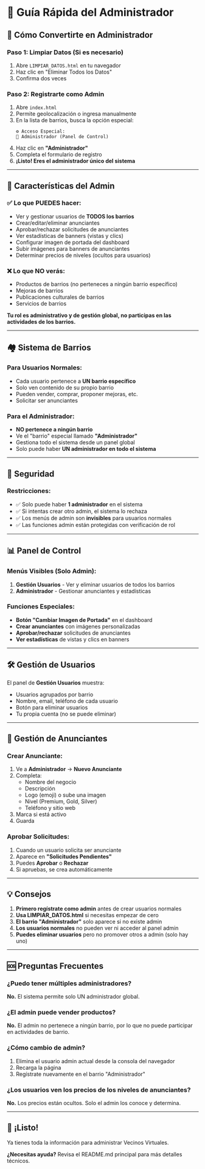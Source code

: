 # 👑 Guía Rápida del Administrador

## 🚀 Cómo Convertirte en Administrador

### Paso 1: Limpiar Datos (Si es necesario)
1. Abre `LIMPIAR_DATOS.html` en tu navegador
2. Haz clic en "Eliminar Todos los Datos"
3. Confirma dos veces

### Paso 2: Registrarte como Admin
1. Abre `index.html`
2. Permite geolocalización o ingresa manualmente
3. En la lista de barrios, busca la opción especial:
   ```
   ⚙️ Acceso Especial:
   👑 Administrador (Panel de Control)
   ```
4. Haz clic en **"Administrador"**
5. Completa el formulario de registro
6. **¡Listo! Eres el administrador único del sistema**

---

## 🎯 Características del Admin

### ✅ Lo que PUEDES hacer:
- Ver y gestionar usuarios de **TODOS los barrios**
- Crear/editar/eliminar anunciantes
- Aprobar/rechazar solicitudes de anunciantes
- Ver estadísticas de banners (vistas y clics)
- Configurar imagen de portada del dashboard
- Subir imágenes para banners de anunciantes
- Determinar precios de niveles (ocultos para usuarios)

### ❌ Lo que NO verás:
- Productos de barrios (no perteneces a ningún barrio específico)
- Mejoras de barrios
- Publicaciones culturales de barrios
- Servicios de barrios

**Tu rol es administrativo y de gestión global, no participas en las actividades de los barrios.**

---

## 🏘️ Sistema de Barrios

### Para Usuarios Normales:
- Cada usuario pertenece a **UN barrio específico**
- Solo ven contenido de su propio barrio
- Pueden vender, comprar, proponer mejoras, etc.
- Solicitar ser anunciantes

### Para el Administrador:
- **NO pertenece a ningún barrio**
- Ve el "barrio" especial llamado **"Administrador"**
- Gestiona todo el sistema desde un panel global
- Solo puede haber **UN administrador en todo el sistema**

---

## 🔐 Seguridad

### Restricciones:
- ✅ Solo puede haber **1 administrador** en el sistema
- ✅ Si intentas crear otro admin, el sistema lo rechaza
- ✅ Los menús de admin son **invisibles** para usuarios normales
- ✅ Las funciones admin están protegidas con verificación de rol

---

## 📊 Panel de Control

### Menús Visibles (Solo Admin):
1. **Gestión Usuarios** - Ver y eliminar usuarios de todos los barrios
2. **Administrador** - Gestionar anunciantes y estadísticas

### Funciones Especiales:
- **Botón "Cambiar Imagen de Portada"** en el dashboard
- **Crear anunciantes** con imágenes personalizadas
- **Aprobar/rechazar** solicitudes de anunciantes
- **Ver estadísticas** de vistas y clics en banners

---

## 🛠️ Gestión de Usuarios

El panel de **Gestión Usuarios** muestra:
- Usuarios agrupados por barrio
- Nombre, email, teléfono de cada usuario
- Botón para eliminar usuarios
- Tu propia cuenta (no se puede eliminar)

---

## 📢 Gestión de Anunciantes

### Crear Anunciante:
1. Ve a **Administrador** → **Nuevo Anunciante**
2. Completa:
   - Nombre del negocio
   - Descripción
   - Logo (emoji) o sube una imagen
   - Nivel (Premium, Gold, Silver)
   - Teléfono y sitio web
3. Marca si está activo
4. Guarda

### Aprobar Solicitudes:
1. Cuando un usuario solicita ser anunciante
2. Aparece en **"Solicitudes Pendientes"**
3. Puedes **Aprobar** o **Rechazar**
4. Si apruebas, se crea automáticamente

---

## 💡 Consejos

1. **Primero regístrate como admin** antes de crear usuarios normales
2. **Usa LIMPIAR_DATOS.html** si necesitas empezar de cero
3. **El barrio "Administrador"** solo aparece si no existe admin
4. **Los usuarios normales** no pueden ver ni acceder al panel admin
5. **Puedes eliminar usuarios** pero no promover otros a admin (solo hay uno)

---

## 🆘 Preguntas Frecuentes

### ¿Puedo tener múltiples administradores?
**No.** El sistema permite solo UN administrador global.

### ¿El admin puede vender productos?
**No.** El admin no pertenece a ningún barrio, por lo que no puede participar en actividades de barrio.

### ¿Cómo cambio de admin?
1. Elimina el usuario admin actual desde la consola del navegador
2. Recarga la página
3. Regístrate nuevamente en el barrio "Administrador"

### ¿Los usuarios ven los precios de los niveles de anunciantes?
**No.** Los precios están ocultos. Solo el admin los conoce y determina.

---

## 🎉 ¡Listo!

Ya tienes toda la información para administrar Vecinos Virtuales.

**¿Necesitas ayuda?** Revisa el README.md principal para más detalles técnicos.
